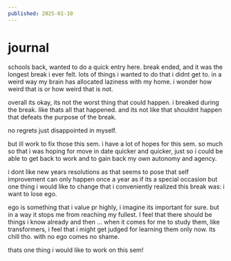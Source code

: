 ```yaml
---
published: 2025-01-10
---
```

# journal

schools back, wanted to do a quick entry here. break ended, and it was the longest break i ever felt. lots of things i wanted to do that i didnt get to. in a weird way my brain has allocated laziness with my home. i wonder how weird that is or how weird that is not. 

overall its okay, its not the worst thing that could happen. i breaked during the break. like thats all that happened. and its not like that shouldnt happen that defeats the purpose of the break. 

no regrets just disappointed in myself.

but ill work to fix those this sem. i have a lot of hopes for this sem. so much so that i was hoping for move in date quicker and quicker, just so i could be able to get back to work and to gain back my own autonomy and agency. 

i dont like new years resolutions as that seems to pose that self improvement can only happen once a year as if its a special occasion but one thing i would like to change that i conveniently realized this break was: i want to lose ego. 

ego is something that i value pr highly, i imagine its important for sure. but in a way it stops me from reaching my fullest. I feel that there should be things i know already and then ... when it comes for me to study them, like transformers, i feel that i might get judged for learning them only now. its chill tho. with no ego comes no shame.

thats one thing i would like to work on this sem!
